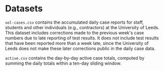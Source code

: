 # Datasets

`uol-cases.csv` contains the accumulated daily case reports for staff,
students and other individuals (e.g., contractors) at the University of Leeds.
This dataset includes corrections made to the previous week's case numbers
due to late reporting of test results.  It does *not* include test results
that have been reported more than a week late, since the University of Leeds
does not make these later corrections public in the daily case data.

`active.csv` contains the day-by-day active case totals, computed by summing
the daily totals within a ten-day sliding window.
